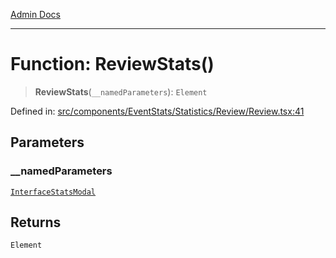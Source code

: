 [Admin Docs](/)

***

# Function: ReviewStats()

> **ReviewStats**(`__namedParameters`): `Element`

Defined in: [src/components/EventStats/Statistics/Review/Review.tsx:41](https://github.com/PalisadoesFoundation/talawa-admin/blob/main/src/components/EventStats/Statistics/Review/Review.tsx#L41)

## Parameters

### \_\_namedParameters

[`InterfaceStatsModal`](../../../../../../types/Event/interface/interfaces/InterfaceStatsModal.md)

## Returns

`Element`

